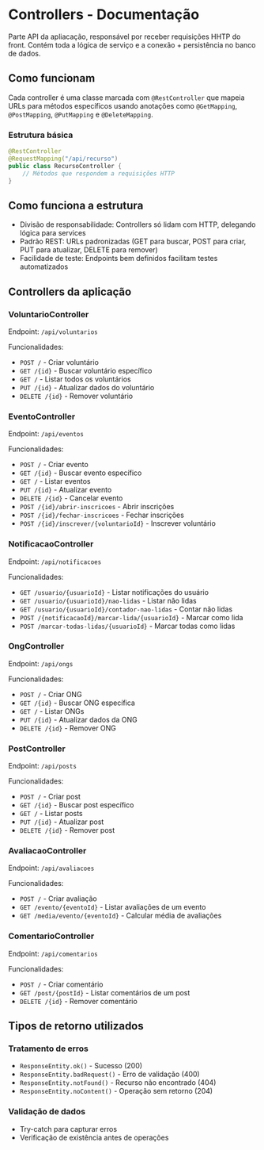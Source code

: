 # Controllers - Documentação

Parte API da apliacação, responsável por receber requisições HHTP do front. Contém toda a lógica de serviço e a conexão + persistência no banco de dados.

## Como funcionam

Cada controller é uma classe marcada com `@RestController` que mapeia URLs para métodos específicos usando anotações como `@GetMapping`, `@PostMapping`, `@PutMapping` e `@DeleteMapping`.

### Estrutura básica

```java
@RestController
@RequestMapping("/api/recurso")
public class RecursoController {
    // Métodos que respondem a requisições HTTP
}
```

## Como funciona a estrutura

- Divisão de responsabilidade: Controllers só lidam com HTTP, delegando lógica para services
- Padrão REST: URLs padronizadas (GET para buscar, POST para criar, PUT para atualizar, DELETE para remover)
- Facilidade de teste: Endpoints bem definidos facilitam testes automatizados

## Controllers da aplicação

### VoluntarioController
Endpoint: `/api/voluntarios`

Funcionalidades:
- `POST /` - Criar voluntário
- `GET /{id}` - Buscar voluntário específico
- `GET /` - Listar todos os voluntários
- `PUT /{id}` - Atualizar dados do voluntário
- `DELETE /{id}` - Remover voluntário

### EventoController
Endpoint: `/api/eventos`

Funcionalidades:
- `POST /` - Criar evento
- `GET /{id}` - Buscar evento específico
- `GET /` - Listar eventos
- `PUT /{id}` - Atualizar evento
- `DELETE /{id}` - Cancelar evento
- `POST /{id}/abrir-inscricoes` - Abrir inscrições
- `POST /{id}/fechar-inscricoes` - Fechar inscrições
- `POST /{id}/inscrever/{voluntarioId}` - Inscrever voluntário

### NotificacaoController
Endpoint: `/api/notificacoes`

Funcionalidades:
- `GET /usuario/{usuarioId}` - Listar notificações do usuário
- `GET /usuario/{usuarioId}/nao-lidas` - Listar não lidas
- `GET /usuario/{usuarioId}/contador-nao-lidas` - Contar não lidas
- `POST /{notificacaoId}/marcar-lida/{usuarioId}` - Marcar como lida
- `POST /marcar-todas-lidas/{usuarioId}` - Marcar todas como lidas

### OngController
Endpoint: `/api/ongs`

Funcionalidades:
- `POST /` - Criar ONG
- `GET /{id}` - Buscar ONG específica
- `GET /` - Listar ONGs
- `PUT /{id}` - Atualizar dados da ONG
- `DELETE /{id}` - Remover ONG

### PostController
Endpoint: `/api/posts`

Funcionalidades:
- `POST /` - Criar post
- `GET /{id}` - Buscar post específico
- `GET /` - Listar posts
- `PUT /{id}` - Atualizar post
- `DELETE /{id}` - Remover post

### AvaliacaoController
Endpoint: `/api/avaliacoes`

Funcionalidades:
- `POST /` - Criar avaliação
- `GET /evento/{eventoId}` - Listar avaliações de um evento
- `GET /media/evento/{eventoId}` - Calcular média de avaliações

### ComentarioController
Endpoint: `/api/comentarios`

Funcionalidades:
- `POST /` - Criar comentário
- `GET /post/{postId}` - Listar comentários de um post
- `DELETE /{id}` - Remover comentário

## Tipos de retorno utilizados

### Tratamento de erros
- `ResponseEntity.ok()` - Sucesso (200)
- `ResponseEntity.badRequest()` - Erro de validação (400)
- `ResponseEntity.notFound()` - Recurso não encontrado (404)
- `ResponseEntity.noContent()` - Operação sem retorno (204)

### Validação de dados
- Try-catch para capturar erros
- Verificação de existência antes de operações



